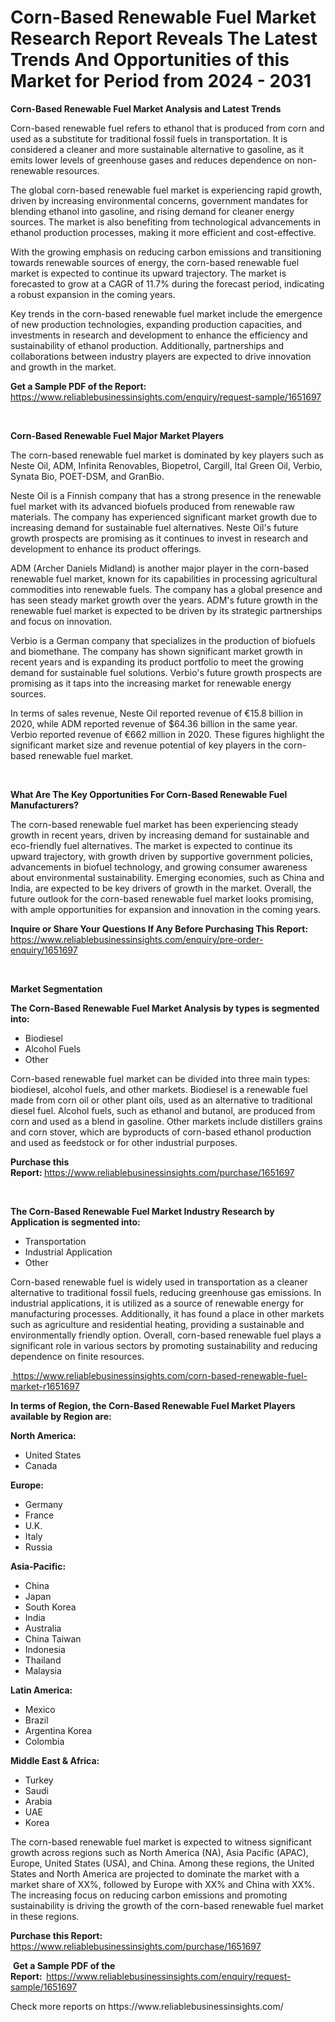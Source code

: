 <p><h1>Corn-Based Renewable Fuel Market Research Report Reveals The Latest Trends And Opportunities of this Market for Period from 2024 - 2031</h1></p><p><strong>Corn-Based Renewable Fuel Market Analysis and Latest Trends</strong></p>
<p><p>Corn-based renewable fuel refers to ethanol that is produced from corn and used as a substitute for traditional fossil fuels in transportation. It is considered a cleaner and more sustainable alternative to gasoline, as it emits lower levels of greenhouse gases and reduces dependence on non-renewable resources.</p><p>The global corn-based renewable fuel market is experiencing rapid growth, driven by increasing environmental concerns, government mandates for blending ethanol into gasoline, and rising demand for cleaner energy sources. The market is also benefiting from technological advancements in ethanol production processes, making it more efficient and cost-effective.</p><p>With the growing emphasis on reducing carbon emissions and transitioning towards renewable sources of energy, the corn-based renewable fuel market is expected to continue its upward trajectory. The market is forecasted to grow at a CAGR of 11.7% during the forecast period, indicating a robust expansion in the coming years.</p><p>Key trends in the corn-based renewable fuel market include the emergence of new production technologies, expanding production capacities, and investments in research and development to enhance the efficiency and sustainability of ethanol production. Additionally, partnerships and collaborations between industry players are expected to drive innovation and growth in the market.</p></p>
<p><strong>Get a Sample PDF of the Report:&nbsp;</strong> <a href="https://www.reliablebusinessinsights.com/enquiry/request-sample/1651697">https://www.reliablebusinessinsights.com/enquiry/request-sample/1651697</a></p>
<p>&nbsp;</p>
<p><strong>Corn-Based Renewable Fuel Major Market Players</strong></p>
<p><p>The corn-based renewable fuel market is dominated by key players such as Neste Oil, ADM, Infinita Renovables, Biopetrol, Cargill, Ital Green Oil, Verbio, Synata Bio, POET-DSM, and GranBio. </p><p>Neste Oil is a Finnish company that has a strong presence in the renewable fuel market with its advanced biofuels produced from renewable raw materials. The company has experienced significant market growth due to increasing demand for sustainable fuel alternatives. Neste Oil's future growth prospects are promising as it continues to invest in research and development to enhance its product offerings.</p><p>ADM (Archer Daniels Midland) is another major player in the corn-based renewable fuel market, known for its capabilities in processing agricultural commodities into renewable fuels. The company has a global presence and has seen steady market growth over the years. ADM's future growth in the renewable fuel market is expected to be driven by its strategic partnerships and focus on innovation.</p><p>Verbio is a German company that specializes in the production of biofuels and biomethane. The company has shown significant market growth in recent years and is expanding its product portfolio to meet the growing demand for sustainable fuel solutions. Verbio's future growth prospects are promising as it taps into the increasing market for renewable energy sources.</p><p>In terms of sales revenue, Neste Oil reported revenue of €15.8 billion in 2020, while ADM reported revenue of $64.36 billion in the same year. Verbio reported revenue of €662 million in 2020. These figures highlight the significant market size and revenue potential of key players in the corn-based renewable fuel market.</p></p>
<p>&nbsp;</p>
<p><strong>What Are The Key Opportunities For Corn-Based Renewable Fuel Manufacturers?</strong></p>
<p><p>The corn-based renewable fuel market has been experiencing steady growth in recent years, driven by increasing demand for sustainable and eco-friendly fuel alternatives. The market is expected to continue its upward trajectory, with growth driven by supportive government policies, advancements in biofuel technology, and growing consumer awareness about environmental sustainability. Emerging economies, such as China and India, are expected to be key drivers of growth in the market. Overall, the future outlook for the corn-based renewable fuel market looks promising, with ample opportunities for expansion and innovation in the coming years.</p></p>
<p><strong>Inquire or Share Your Questions If Any Before Purchasing This Report:</strong> <a href="https://www.reliablebusinessinsights.com/enquiry/pre-order-enquiry/1651697">https://www.reliablebusinessinsights.com/enquiry/pre-order-enquiry/1651697</a></p>
<p>&nbsp;</p>
<p><strong>Market Segmentation</strong></p>
<p><strong>The Corn-Based Renewable Fuel Market Analysis by types is segmented into:</strong></p>
<p><ul><li>Biodiesel</li><li>Alcohol Fuels</li><li>Other</li></ul></p>
<p><p>Corn-based renewable fuel market can be divided into three main types: biodiesel, alcohol fuels, and other markets. Biodiesel is a renewable fuel made from corn oil or other plant oils, used as an alternative to traditional diesel fuel. Alcohol fuels, such as ethanol and butanol, are produced from corn and used as a blend in gasoline. Other markets include distillers grains and corn stover, which are byproducts of corn-based ethanol production and used as feedstock or for other industrial purposes.</p></p>
<p><strong>Purchase this Report:&nbsp;</strong><a href="https://www.reliablebusinessinsights.com/purchase/1651697">https://www.reliablebusinessinsights.com/purchase/1651697</a></p>
<p>&nbsp;</p>
<p><strong>The Corn-Based Renewable Fuel Market Industry Research by Application is segmented into:</strong></p>
<p><ul><li>Transportation</li><li>Industrial Application</li><li>Other</li></ul></p>
<p><p>Corn-based renewable fuel is widely used in transportation as a cleaner alternative to traditional fossil fuels, reducing greenhouse gas emissions. In industrial applications, it is utilized as a source of renewable energy for manufacturing processes. Additionally, it has found a place in other markets such as agriculture and residential heating, providing a sustainable and environmentally friendly option. Overall, corn-based renewable fuel plays a significant role in various sectors by promoting sustainability and reducing dependence on finite resources.</p></p>
<p><a href="https://www.reliablebusinessinsights.com/corn-based-renewable-fuel-market-r1651697">&nbsp;https://www.reliablebusinessinsights.com/corn-based-renewable-fuel-market-r1651697</a></p>
<p><strong>In terms of Region, the Corn-Based Renewable Fuel Market Players available by Region are:</strong></p>
<p>
    <p> <strong> North America: </strong>
        <ul>
            <li>United States</li>
            <li>Canada</li>
        </ul>
        </p> 
    <p> <strong> Europe: </strong>
        <ul>
            <li>Germany</li>
            <li>France</li>
            <li>U.K.</li>
            <li>Italy</li>
            <li>Russia</li>
        </ul>
        </p> 
    <p> <strong> Asia-Pacific: </strong>
        <ul>
            <li>China</li>
            <li>Japan</li>
            <li>South Korea</li>
            <li>India</li>
            <li>Australia</li>
            <li>China Taiwan</li>
            <li>Indonesia</li>
            <li>Thailand</li>
            <li>Malaysia</li>
        </ul>
        </p> 
    <p> <strong> Latin America: </strong>
        <ul>
            <li>Mexico</li>
            <li>Brazil</li>
            <li>Argentina Korea</li>
            <li>Colombia</li>
        </ul>
        </p> 
    <p> <strong> Middle East & Africa: </strong>
        <ul>
            <li>Turkey</li>
            <li>Saudi</li>
            <li>Arabia</li>
            <li>UAE</li>
            <li>Korea</li>
        </ul>
    </p>
    </p>
<p><p>The corn-based renewable fuel market is expected to witness significant growth across regions such as North America (NA), Asia Pacific (APAC), Europe, United States (USA), and China. Among these regions, the United States and North America are projected to dominate the market with a market share of XX%, followed by Europe with XX% and China with XX%. The increasing focus on reducing carbon emissions and promoting sustainability is driving the growth of the corn-based renewable fuel market in these regions.</p></p>
<p><strong>Purchase this Report: </strong><a href="https://www.reliablebusinessinsights.com/purchase/1651697">https://www.reliablebusinessinsights.com/purchase/1651697</a></p>
<p>&nbsp;<strong>Get a Sample PDF of the Report:&nbsp;&nbsp;</strong><a href="https://www.reliablebusinessinsights.com/enquiry/request-sample/1651697">https://www.reliablebusinessinsights.com/enquiry/request-sample/1651697</a></p>
<p><strong></strong></p>
<p>Check more reports on https://www.reliablebusinessinsights.com/</p>